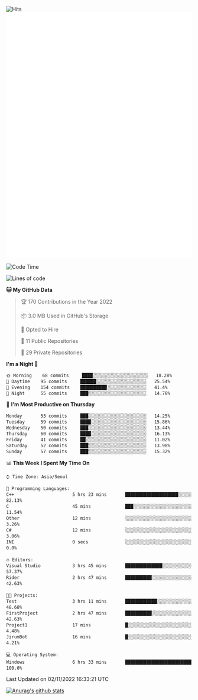 ![Hits](https://hits.seeyoufarm.com/api/count/incr/badge.svg?url=https%3A%2F%2Fgithub.com%2Fkokose1234&count_bg=%2379C83D&title_bg=%23555555&icon=apple.svg&icon_color=%23E7E7E7&title=hits&edge_flat=false)
<br/>
![Metrics](https://github.com/kokose1234/kokose1234/blob/main/github-metrics.svg)

<!--START_SECTION:waka-->
![Code Time](http://img.shields.io/badge/Code%20Time-709%20hrs%2054%20mins-blue)

![Lines of code](https://img.shields.io/badge/From%20Hello%20World%20I%27ve%20Written-901%20Thousand%20lines%20of%20code-blue)

**🐱 My GitHub Data** 

> 🏆 170 Contributions in the Year 2022
 > 
> 📦 3.0 MB Used in GitHub's Storage 
 > 
> 💼 Opted to Hire
 > 
> 📜 11 Public Repositories 
 > 
> 🔑 29 Private Repositories  
 > 
**I'm a Night 🦉** 

```text
🌞 Morning    68 commits     ████░░░░░░░░░░░░░░░░░░░░░   18.28% 
🌆 Daytime    95 commits     ██████░░░░░░░░░░░░░░░░░░░   25.54% 
🌃 Evening    154 commits    ██████████░░░░░░░░░░░░░░░   41.4% 
🌙 Night      55 commits     ███░░░░░░░░░░░░░░░░░░░░░░   14.78%

```
📅 **I'm Most Productive on Thursday** 

```text
Monday       53 commits     ███░░░░░░░░░░░░░░░░░░░░░░   14.25% 
Tuesday      59 commits     ████░░░░░░░░░░░░░░░░░░░░░   15.86% 
Wednesday    50 commits     ███░░░░░░░░░░░░░░░░░░░░░░   13.44% 
Thursday     60 commits     ████░░░░░░░░░░░░░░░░░░░░░   16.13% 
Friday       41 commits     ██░░░░░░░░░░░░░░░░░░░░░░░   11.02% 
Saturday     52 commits     ███░░░░░░░░░░░░░░░░░░░░░░   13.98% 
Sunday       57 commits     ███░░░░░░░░░░░░░░░░░░░░░░   15.32%

```


📊 **This Week I Spent My Time On** 

```text
⌚︎ Time Zone: Asia/Seoul

💬 Programming Languages: 
C++                      5 hrs 23 mins       ████████████████████░░░░░   82.13% 
C                        45 mins             ███░░░░░░░░░░░░░░░░░░░░░░   11.54% 
Other                    12 mins             ░░░░░░░░░░░░░░░░░░░░░░░░░   3.26% 
C#                       12 mins             ░░░░░░░░░░░░░░░░░░░░░░░░░   3.06% 
INI                      0 secs              ░░░░░░░░░░░░░░░░░░░░░░░░░   0.0%

🔥 Editors: 
Visual Studio            3 hrs 45 mins       ██████████████░░░░░░░░░░░   57.37% 
Rider                    2 hrs 47 mins       ██████████░░░░░░░░░░░░░░░   42.63%

🐱‍💻 Projects: 
Test                     3 hrs 11 mins       ████████████░░░░░░░░░░░░░   48.68% 
FirstProject             2 hrs 47 mins       ██████████░░░░░░░░░░░░░░░   42.63% 
Project1                 17 mins             █░░░░░░░░░░░░░░░░░░░░░░░░   4.48% 
JirumBot                 16 mins             █░░░░░░░░░░░░░░░░░░░░░░░░   4.21%

💻 Operating System: 
Windows                  6 hrs 33 mins       █████████████████████████   100.0%

```


 Last Updated on 02/11/2022 16:33:21 UTC
<!--END_SECTION:waka-->

[![Anurag's github stats](https://github-readme-stats.vercel.app/api?username=kokose1234&theme=dracula)](https://github.com/anuraghazra/github-readme-stats)



	

